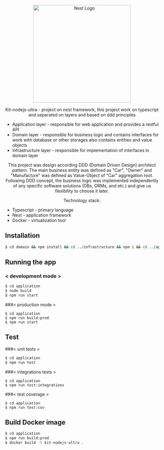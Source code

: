 <p align="center">
  <a href="http://nestjs.com/" target="blank"><img src="https://nestjs.com/img/logo_text.svg" width="320" alt="Nest Logo" /></a>
</p>
<p align="center">
    Kit-nodejs-ultra - project on nest framework, this project work on typescript and separated on layers and based on ddd principles 
    <ul>
        <li>Application layer - responsible for web application and provides a restful API</li>
        <li>Domain layer - responsible for business logic and contains interfaces for work with database or other storages also contains entities and value objects</li> 
        <li>Infrastructure layer - responsible for implementation of interfaces in domain layer</li>
    </ul>
</p>

<p align="center">
    This project was design according DDD (Domain Driven Design) architect pattern. The main business entity was defined as "Car", "Owner" and "Manufacture" was defined as Value-Object of "Car" aggregation root.
    Following DDD concept, the business logic was implemented independently of any specific software solutions (DBs, ORMs, and etc.) and give us flexibility to choose it later.
</p>

<p align="center">
    Technology stack:
    <ul>
        <li>Typescript - primary language</li>
        <li>Nest - application framework</li>
        <li>Docker - virtualization tool</li>
    </ul>   
</p>
    

## Installation

```bash
$ cd domain && npm install && cd ../infrastructure && npm i && cd ../application && npm install && cd ..
```

## Running the app
### < development mode >
```bash
$ cd application
$ node build
$ npm run start
```

###< production mode >
```
$ cd application
$ npm run build:prod
$ npm run start
```

## Test
###< unit tests >
```bash
$ cd application
$ npm run test
```

###< integrations tests >
```
$ cd application
$ npm run test:integrations
```

###< test coverage >
```
$ cd application
$ npm run test:cov
```

## Build Docker image

```bash
$ cd application
$ npm run build:prod
$ docker build -t kit-nodejs-ultra .
```
